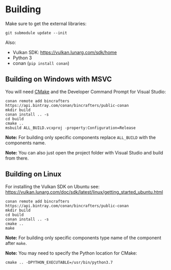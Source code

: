 # Building

Make sure to get the external libraries:
```
git submodule update --init
```
Also:
* Vulkan SDK: https://vulkan.lunarg.com/sdk/home
* Python 3
* conan (`pip install conan`)

## Building on Windows with MSVC
You will need [CMake](https://cmake.org/download/) and the Developer Command Prompt for Visual Studio:

```
conan remote add bincrafters https://api.bintray.com/conan/bincrafters/public-conan
mkdir build
conan install .. -s
cd build
cmake ..
msbuild ALL_BUILD.vcxproj -property:Configuration=Release
```

**Note:** For building only specific components replace `ALL_BUILD` with the components name.

**Note:** You can also just open the project folder with Visual Studio and build from there.

## Building on Linux
For installing the Vulkan SDK on Ubuntu see: https://vulkan.lunarg.com/doc/sdk/latest/linux/getting_started_ubuntu.html

```
conan remote add bincrafters https://api.bintray.com/conan/bincrafters/public-conan
mkdir build
cd build
conan install .. -s
cmake ..
make
```

**Note:** For building only specific components type name of the component after `make`.

**Note:** You may need to specify the Python location for CMake:
```
cmake .. -DPYTHON_EXECUTABLE=/usr/bin/python3.7
```
